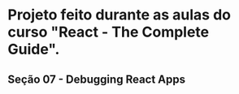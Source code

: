# Projeto feito durante as aulas do curso "React - The Complete Guide".
## Seção 07 - Debugging React Apps
